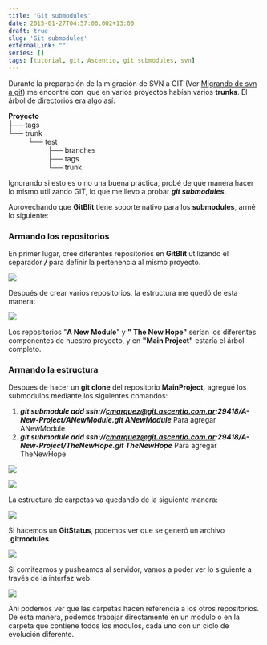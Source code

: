 ```yaml
---
title: 'Git submodules'
date: 2015-01-27T04:57:00.002+13:00
draft: true
slug: 'Git submodules'
externalLink: ""
series: []
tags: [tutorial, git, Ascentio, git submodules, svn]
---
```


Durante la preparación de la migración de SVN a GIT (Ver [Migrando de svn a git](https://blog.cristianmarquez.me/2015/01/migrando-de-svn-git_11.html)) me encontré con  que en varios proyectos habían varios **trunks**. El árbol de directorios era algo así:  
  
**Proyecto**  
├── tags  
└── trunk  
          └── test  
                    ├── branches  
                    ├── tags  
                    └── trunk  
  

Ignorando si esto es o no una buena práctica, probé de que manera hacer lo mismo utilizando GIT, lo que me llevo a probar **_git submodules._**

Aprovechando que **GitBlit** tiene soporte nativo para los **submodules**, armé lo siguiente:

### Armando los repositorios

En primer lugar, cree diferentes repositorios en **GitBlit** utilizando el separador **_/_** para definir la pertenencia al mismo proyecto. 

[![](http://2.bp.blogspot.com/-Sxps0jCgAFE/VMZd20vwoRI/AAAAAAAAchQ/daFXRxXnv-4/s1600/Selecci%C3%B3n_057.jpg)](http://2.bp.blogspot.com/-Sxps0jCgAFE/VMZd20vwoRI/AAAAAAAAchQ/daFXRxXnv-4/s1600/Selecci%C3%B3n_057.jpg)

  

Después de crear varios repositorios, la estructura me quedó de esta manera:

[![](http://2.bp.blogspot.com/-TKpoYRTlADw/VMZeiJYL-kI/AAAAAAAAchg/gtSBEv6YnX0/s1600/Selecci%C3%B3n_060.jpg)](http://2.bp.blogspot.com/-TKpoYRTlADw/VMZeiJYL-kI/AAAAAAAAchg/gtSBEv6YnX0/s1600/Selecci%C3%B3n_060.jpg)

  

Los repositorios "**A New Module**" y **" The New Hope"** serían los diferentes componentes de nuestro proyecto, y en **"Main Project"** estaría el árbol completo.

### Armando la estructura

Despues de hacer un **git clone** del repositorio **MainProject,** agregué los submodulos mediante los siguientes comandos:

1.  **_git submodule add ssh://cmarquez@git.ascentio.com.ar:29418/A-New-Project/ANewModule.git ANewModule_** Para agregar ANewModule
2.  _**git submodule add ssh://cmarquez@git.ascentio.com.ar:29418/A-New-Project/TheNewHope.git TheNewHope**_ Para agregar TheNewHope

[![](http://1.bp.blogspot.com/-hFtjkwTmDc8/VMZhWtdFl4I/AAAAAAAAchw/z_fZcqiEs2c/s1600/Selecci%C3%B3n_061.jpg)](http://1.bp.blogspot.com/-hFtjkwTmDc8/VMZhWtdFl4I/AAAAAAAAchw/z_fZcqiEs2c/s1600/Selecci%C3%B3n_061.jpg)

  

[![](http://4.bp.blogspot.com/-BZ1-xkRXBgs/VMZhWpvr7OI/AAAAAAAAchs/IMlHOzrETuI/s1600/Selecci%C3%B3n_062.jpg)](http://4.bp.blogspot.com/-BZ1-xkRXBgs/VMZhWpvr7OI/AAAAAAAAchs/IMlHOzrETuI/s1600/Selecci%C3%B3n_062.jpg)

  

La estructura de carpetas va quedando de la siguiente manera:

[![](http://1.bp.blogspot.com/-1cRpitISFdA/VMZh_PV0oWI/AAAAAAAAch8/eP2m1N940fY/s1600/Selecci%C3%B3n_063.jpg)](http://1.bp.blogspot.com/-1cRpitISFdA/VMZh_PV0oWI/AAAAAAAAch8/eP2m1N940fY/s1600/Selecci%C3%B3n_063.jpg)

  

  

  

  

  

  

  

Si hacemos un **GitStatus**, podemos ver que se generó un archivo .**gitmodules**

[![](http://3.bp.blogspot.com/-n6XszRyZJLY/VMZibGj83HI/AAAAAAAAciE/-6ztb0fj0qo/s1600/Selecci%C3%B3n_064.jpg)](http://3.bp.blogspot.com/-n6XszRyZJLY/VMZibGj83HI/AAAAAAAAciE/-6ztb0fj0qo/s1600/Selecci%C3%B3n_064.jpg)

Si comiteamos y pusheamos al servidor, vamos a poder ver lo siguiente a través de la interfaz web:

  

[![](http://4.bp.blogspot.com/-AcinKH2e7PU/VMZi3IJT3DI/AAAAAAAAciM/UUvkvQnA4WI/s1600/Selecci%C3%B3n_065.jpg)](http://4.bp.blogspot.com/-AcinKH2e7PU/VMZi3IJT3DI/AAAAAAAAciM/UUvkvQnA4WI/s1600/Selecci%C3%B3n_065.jpg)

  

Ahi podemos ver que las carpetas hacen referencia a los otros repositorios. De esta manera, podemos trabajar directamente en un modulo o en la carpeta que contiene todos los modulos, cada uno con un ciclo de evolución diferente.